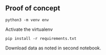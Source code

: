 ## Proof of concept

```
python3 -m venv env
```

Activate the virtualenv

```
pip install -r requirements.txt
```

Download data as noted in second notebook.